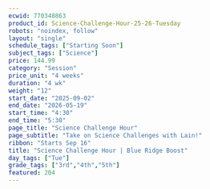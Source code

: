 ```yaml
---
ecwid: 770348863
product_id: Science-Challenge-Hour-25-26-Tuesday
robots: "noindex, follow"
layout: "single"
schedule_tags: ["Starting Soon"]
subject_tags: ["Science"]
price: 144.99
category: "Session"
price_unit: "4 weeks"
duration: "4 wk"
weight: "12"
start_date: "2025-09-02"
end_date: "2026-05-19"
start_time: "4:30"
end_time: "5:30"
page_title: "Science Challenge Hour"
page_subtitle: "Take on Science Challenges with Lain!"
ribbon: "Starts Sep 16"
title: "Science Challenge Hour | Blue Ridge Boost"
day_tags: ["Tue"]
grade_tags: ["3rd","4th","5th"]
featured: 204
---
```

